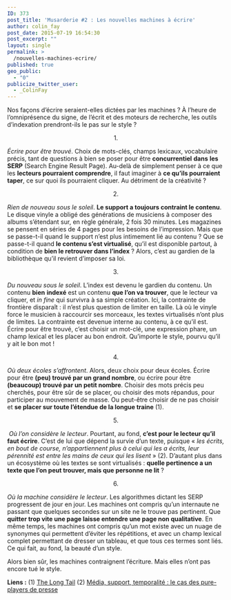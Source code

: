 ```yaml
---
ID: 373
post_title: 'Musarderie #2 : Les nouvelles machines à écrire'
author: colin_fay
post_date: 2015-07-19 16:54:30
post_excerpt: ""
layout: single
permalink: >
  /nouvelles-machines-ecrire/
published: true
geo_public:
  - "0"
publicize_twitter_user:
  - _ColinFay
---
```

Nos façons d’écrire seraient-elles dictées par les machines ? À l’heure de l’omniprésence du signe, de l’écrit et des moteurs de recherche, les outils d’indexation prendront-ils le pas sur le style ?

<!--more-->
<p style="text-align: center;">1.</p>
<em>Écrire pour être trouvé</em>. Choix de mots-clés, champs lexicaux, vocabulaire précis, tant de questions à bien se poser pour être <strong>concurrentiel</strong> <strong>dans</strong> <strong>les</strong> <strong>SERP</strong> (Search Engine Result Page). Au-delà de simplement penser à ce que les <strong>lecteurs pourraient comprendre</strong>, il faut imaginer à <strong>ce qu’ils pourraient taper</strong>, ce sur quoi ils pourraient cliquer. Au détriment de la créativité ?
<p style="text-align: center;">2.</p>
<em>Rien de nouveau sous le soleil</em>. <strong>Le support a toujours contraint le contenu</strong>. Le disque vinyle a obligé des générations de musiciens à composer des albums s’étendant sur, en règle générale, 2 fois 30 minutes. Les magazines se pensent en séries de 4 pages pour les besoins de l’impression. Mais que se passe-t-il quand le support n’est plus intimement lié au contenu ? Que se passe-t-il quand <strong>le contenu s’est virtualisé</strong>, qu’il est disponible partout, à condition de <strong>bien le retrouver dans l’index</strong> ? Alors, c’est au gardien de la bibliothèque qu’il revient d’imposer sa loi.
<p style="text-align: center;">3.</p>
<em>Du nouveau sous le soleil</em>. L’index est devenu le gardien du contenu. Un contenu <strong>bien</strong> <strong>indexé</strong> est un contenu <strong>que l’on va trouver</strong>, que le lecteur va cliquer, et <em>in fine</em> qui survivra à sa simple création. Ici, la contrainte de frontière disparaît : il n’est plus question de limiter en taille. Là où le vinyle force le musicien à raccourcir ses morceaux, les textes virtualisés n’ont plus de limites. La contrainte est devenue interne au contenu, à ce qu’il est. Écrire pour être trouvé, c’est choisir un mot-clé, une expression phare, un champ lexical et les placer au bon endroit. Qu’importe le style, pourvu qu’il y ait le bon mot !
<p style="text-align: center;">4.</p>
<em>Où deux écoles s’affrontent</em>. Alors, deux choix pour deux écoles. Écrire pour être <strong>(peu) trouvé par un grand nombre</strong>, ou écrire pour être<strong> (beaucoup) trouvé par un petit nombre</strong>. Choisir des mots précis peu cherchés, pour être sûr de se placer, ou choisir des mots répandus, pour participer au mouvement de masse. Ou peut-être choisir de ne pas choisir et <strong>se placer sur toute l’étendue de la longue traine</strong> (1).
<p style="text-align: center;">5.</p>
 <em>Où l’on considère le lecteur</em>. Pourtant, au fond, <strong>c’est pour le lecteur qu’il faut écrire</strong>. C’est de lui que dépend la survie d’un texte, puisque « <em>les écrits, en bout de course, n’appartiennent plus à celui qui les a écrits, leur pérennité est entre les mains de ceux qui les lisent</em> » (2). D’autant plus dans un écosystème où les textes se sont virtualisés : <strong>quelle pertinence a un texte que l’on peut trouver, mais que personne ne lit</strong> ?
<p style="text-align: center;">6.</p>
<em>Où la machine considère le lecteur</em>. Les algorithmes dictant les SERP progressent de jour en jour. Les machines ont compris qu’un internaute ne passant que quelques secondes sur un site ne le trouve pas pertinent. Que <strong>quitter trop vite une page laisse entendre une page non qualitative</strong>. En même temps, les machines ont compris qu’un mot existe avec un nuage de synonymes qui permettent d’éviter les répétitions, et avec un champ lexical complet permettant de dresser un tableau, et que tous ces termes sont liés. Ce qui fait, au fond, la beauté d’un style.

Alors bien sûr, les machines contraignent l’écriture. Mais elles n’ont pas encore tué le style.

<strong>Liens :</strong>
(1) <a href="http://archive.wired.com/wired/archive/12.10/tail.html" target="_blank">The Long Tail</a>
(2) <a href="http://dumas.ccsd.cnrs.fr/dumas-01130211/document" target="_blank">Média, support, temporalité : le cas des pure-players de presse</a>
